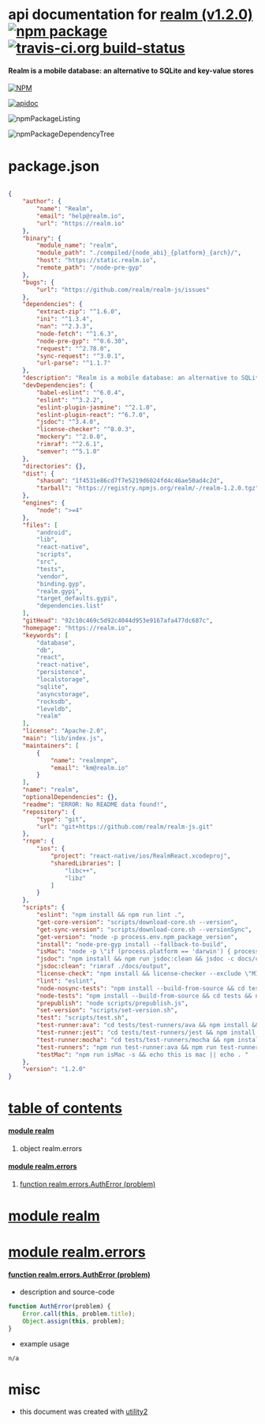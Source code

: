 # api documentation for  [realm (v1.2.0)](https://realm.io)  [![npm package](https://img.shields.io/npm/v/npmdoc-realm.svg?style=flat-square)](https://www.npmjs.org/package/npmdoc-realm) [![travis-ci.org build-status](https://api.travis-ci.org/npmdoc/node-npmdoc-realm.svg)](https://travis-ci.org/npmdoc/node-npmdoc-realm)
#### Realm is a mobile database: an alternative to SQLite and key-value stores

[![NPM](https://nodei.co/npm/realm.png?downloads=true)](https://www.npmjs.com/package/realm)

[![apidoc](https://npmdoc.github.io/node-npmdoc-realm/build/screenCapture.buildApidoc.browser.%252Fhome%252Ftravis%252Fbuild%252Fnpmdoc%252Fnode-npmdoc-realm%252Ftmp%252Fbuild%252Fapidoc.html.png)](https://npmdoc.github.io/node-npmdoc-realm/build/apidoc.html)

![npmPackageListing](https://npmdoc.github.io/node-npmdoc-realm/build/screenCapture.npmPackageListing.svg)

![npmPackageDependencyTree](https://npmdoc.github.io/node-npmdoc-realm/build/screenCapture.npmPackageDependencyTree.svg)



# package.json

```json

{
    "author": {
        "name": "Realm",
        "email": "help@realm.io",
        "url": "https://realm.io"
    },
    "binary": {
        "module_name": "realm",
        "module_path": "./compiled/{node_abi}_{platform}_{arch}/",
        "host": "https://static.realm.io",
        "remote_path": "/node-pre-gyp"
    },
    "bugs": {
        "url": "https://github.com/realm/realm-js/issues"
    },
    "dependencies": {
        "extract-zip": "^1.6.0",
        "ini": "^1.3.4",
        "nan": "^2.3.3",
        "node-fetch": "^1.6.3",
        "node-pre-gyp": "^0.6.30",
        "request": "^2.78.0",
        "sync-request": "^3.0.1",
        "url-parse": "^1.1.7"
    },
    "description": "Realm is a mobile database: an alternative to SQLite and key-value stores",
    "devDependencies": {
        "babel-eslint": "^6.0.4",
        "eslint": "^3.2.2",
        "eslint-plugin-jasmine": "^2.1.0",
        "eslint-plugin-react": "^6.7.0",
        "jsdoc": "^3.4.0",
        "license-checker": "^8.0.3",
        "mockery": "^2.0.0",
        "rimraf": "^2.6.1",
        "semver": "^5.1.0"
    },
    "directories": {},
    "dist": {
        "shasum": "1f4531e86cd7f7e5219d6024fd4c46ae50ad4c2d",
        "tarball": "https://registry.npmjs.org/realm/-/realm-1.2.0.tgz"
    },
    "engines": {
        "node": ">=4"
    },
    "files": [
        "android",
        "lib",
        "react-native",
        "scripts",
        "src",
        "tests",
        "vendor",
        "binding.gyp",
        "realm.gypi",
        "target_defaults.gypi",
        "dependencies.list"
    ],
    "gitHead": "92c10c469c5d92c4044d953e9167afa477dc687c",
    "homepage": "https://realm.io",
    "keywords": [
        "database",
        "db",
        "react",
        "react-native",
        "persistence",
        "localstorage",
        "sqlite",
        "asyncstorage",
        "rocksdb",
        "leveldb",
        "realm"
    ],
    "license": "Apache-2.0",
    "main": "lib/index.js",
    "maintainers": [
        {
            "name": "realmnpm",
            "email": "km@realm.io"
        }
    ],
    "name": "realm",
    "optionalDependencies": {},
    "readme": "ERROR: No README data found!",
    "repository": {
        "type": "git",
        "url": "git+https://github.com/realm/realm-js.git"
    },
    "rnpm": {
        "ios": {
            "project": "react-native/ios/RealmReact.xcodeproj",
            "sharedLibraries": [
                "libc++",
                "libz"
            ]
        }
    },
    "scripts": {
        "eslint": "npm install && npm run lint .",
        "get-core-version": "scripts/download-core.sh --version",
        "get-sync-version": "scripts/download-core.sh --versionSync",
        "get-version": "node -p process.env.npm_package_version",
        "install": "node-pre-gyp install --fallback-to-build",
        "isMac": "node -p \"if (process.platform == 'darwin') { process.exit(0); } else { process.exit(-1); }\"",
        "jsdoc": "npm install && npm run jsdoc:clean && jsdoc -c docs/conf.json",
        "jsdoc:clean": "rimraf ./docs/output",
        "license-check": "npm install && license-checker --exclude \"MIT,ISC,BSD,Apache-2.0,BSD-2-Clause,BSD-3-Clause,WTFPL,Unlicense,(MIT AND CC-BY-3.0)\" | node scripts/handle-license-check.js",
        "lint": "eslint",
        "node-nosync-tests": "npm install --build-from-source && cd tests && npm install && npm run test-nosync && cd ..",
        "node-tests": "npm install --build-from-source && cd tests && npm install && npm run test-nosync && cd ..",
        "prepublish": "node scripts/prepublish.js",
        "set-version": "scripts/set-version.sh",
        "test": "scripts/test.sh",
        "test-runner:ava": "cd tests/test-runners/ava && npm install && npm test",
        "test-runner:jest": "cd tests/test-runners/jest && npm install && npm test",
        "test-runner:mocha": "cd tests/test-runners/mocha && npm install && npm test",
        "test-runners": "npm run test-runner:ava && npm run test-runner:mocha && npm run test-runner:jest",
        "testMac": "npm run isMac -s && echo this is mac || echo . "
    },
    "version": "1.2.0"
}
```



# <a name="apidoc.tableOfContents"></a>[table of contents](#apidoc.tableOfContents)

#### [module realm](#apidoc.module.realm)
1.  object <span class="apidocSignatureSpan">realm.</span>errors

#### [module realm.errors](#apidoc.module.realm.errors)
1.  [function <span class="apidocSignatureSpan">realm.errors.</span>AuthError (problem)](#apidoc.element.realm.errors.AuthError)



# <a name="apidoc.module.realm"></a>[module realm](#apidoc.module.realm)



# <a name="apidoc.module.realm.errors"></a>[module realm.errors](#apidoc.module.realm.errors)

#### <a name="apidoc.element.realm.errors.AuthError"></a>[function <span class="apidocSignatureSpan">realm.errors.</span>AuthError (problem)](#apidoc.element.realm.errors.AuthError)
- description and source-code
```javascript
function AuthError(problem) {
    Error.call(this, problem.title);
    Object.assign(this, problem);
}
```
- example usage
```shell
n/a
```



# misc
- this document was created with [utility2](https://github.com/kaizhu256/node-utility2)
